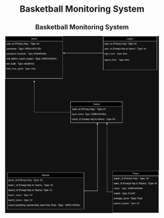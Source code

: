 <h1 align="center">Basketball Monitoring System</h1>
<h2 align="center">Basketball Monitoring System</h2>
<img src="assets/img/Basketball_League_Managment_DataBase_Schema.jpg">